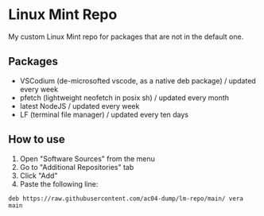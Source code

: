 
# Linux Mint Repo

My custom Linux Mint repo for packages that are not in the default one.

## Packages

 - VSCodium (de-microsofted vscode, as a native deb package) / updated every week
 - pfetch (lightweight neofetch in posix sh) / updated every month
 - latest NodeJS / updated every week
 - LF (terminal file manager) / updated every ten days

## How to use

1. Open "Software Sources" from the menu
2. Go to "Additional Repositories" tab
3. Click "Add"
4. Paste the following line:

```
deb https://raw.githubusercontent.com/ac04-dump/lm-repo/main/ vera main
```
